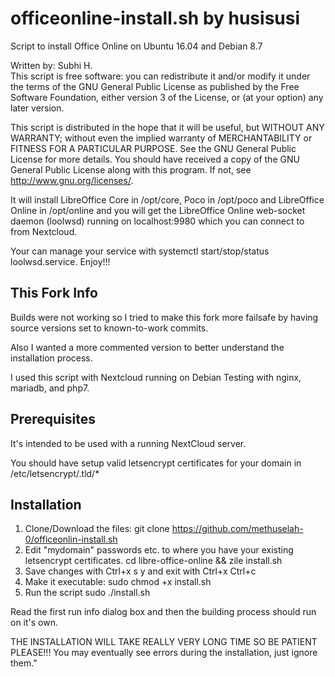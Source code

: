 # officeonline-install.sh by husisusi

Script to install Office Online on Ubuntu 16.04 and Debian 8.7 

Written by: Subhi H.<br>
This script is free software: you can redistribute it and/or modify it under the terms of the GNU General Public License as published by the Free Software Foundation, either version 3 of the License, or (at your option) any later version.

This script is distributed in the hope that it will be useful, but WITHOUT ANY WARRANTY; without even the implied warranty of MERCHANTABILITY or FITNESS FOR A PARTICULAR PURPOSE. See the GNU General Public License for more details.
You should have received a copy of the GNU General Public License along with this program. If not, see http://www.gnu.org/licenses/.

It will install LibreOffice Core in /opt/core, Poco in /opt/poco and LibreOffice Online in /opt/online and you will get the LibreOffice Online web-socket daemon (loolwsd) running on localhost:9980 which you can connect to from Nextcloud.

Your can manage your service with systemctl start/stop/status loolwsd.service.
Enjoy!!!

## This Fork Info
Builds were not working so I tried to make this fork more failsafe by having source versions set to known-to-work commits.

Also I wanted a more commented version to better understand the installation process.

I used this script with Nextcloud running on Debian Testing with nginx, mariadb, and php7.

## Prerequisites
It's intended to be used with a running NextCloud server.

You should have setup valid letsencrypt certificates for your domain in /etc/letsencrypt/<mydomain>.tld/*

## Installation
1. Clone/Download the files:
git clone https://github.com/methuselah-0/officeonlin-install.sh
2. Edit "mydomain" passwords etc. to where you have your existing letsencrypt certificates.
cd libre-office-online && zile install.sh
4. Save changes with
Ctrl+x s y and exit with Ctrl+x Ctrl+c
5. Make it executable:
sudo chmod +x install.sh
5. Run the script
sudo ./install.sh

Read the first run info dialog box and then the building process should run on it's own.

THE INSTALLATION WILL TAKE REALLY VERY LONG TIME SO BE PATIENT PLEASE!!! You may eventually see errors during the installation, just ignore them."
